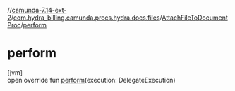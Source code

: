 //[camunda-7.14-ext-2](../../../index.md)/[com.hydra_billing.camunda.procs.hydra.docs.files](../index.md)/[AttachFileToDocumentProc](index.md)/[perform](perform.md)

# perform

[jvm]\
open override fun [perform](perform.md)(execution: DelegateExecution)
